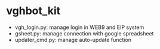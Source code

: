 # vghbot_kit
- vgh_login.py: manage login in WEB9 and EIP system
- gsheet.py: manage connection with google spreadsheet
- updater_cmd.py: manage auto-update function
